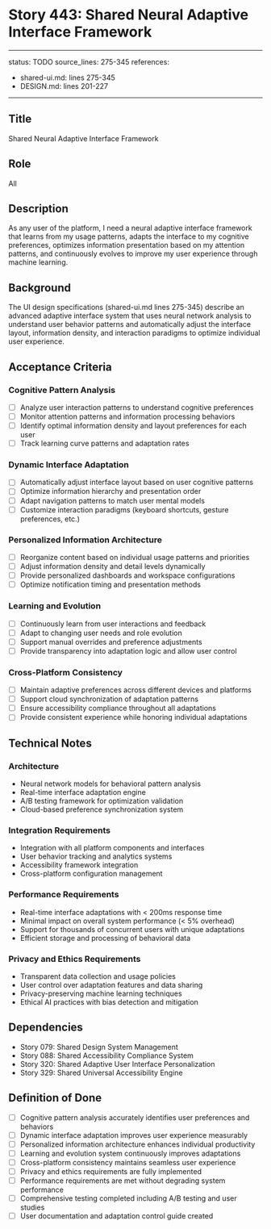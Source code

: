 # Story 443: Shared Neural Adaptive Interface Framework

---
status: TODO
source_lines: 275-345
references:
  - shared-ui.md: lines 275-345
  - DESIGN.md: lines 201-227
---

## Title
Shared Neural Adaptive Interface Framework

## Role
All

## Description
As any user of the platform, I need a neural adaptive interface framework that learns from my usage patterns, adapts the interface to my cognitive preferences, optimizes information presentation based on my attention patterns, and continuously evolves to improve my user experience through machine learning.

## Background
The UI design specifications (shared-ui.md lines 275-345) describe an advanced adaptive interface system that uses neural network analysis to understand user behavior patterns and automatically adjust the interface layout, information density, and interaction paradigms to optimize individual user experience.

## Acceptance Criteria

### Cognitive Pattern Analysis
- [ ] Analyze user interaction patterns to understand cognitive preferences
- [ ] Monitor attention patterns and information processing behaviors
- [ ] Identify optimal information density and layout preferences for each user
- [ ] Track learning curve patterns and adaptation rates

### Dynamic Interface Adaptation
- [ ] Automatically adjust interface layout based on user cognitive patterns
- [ ] Optimize information hierarchy and presentation order
- [ ] Adapt navigation patterns to match user mental models
- [ ] Customize interaction paradigms (keyboard shortcuts, gesture preferences, etc.)

### Personalized Information Architecture
- [ ] Reorganize content based on individual usage patterns and priorities
- [ ] Adjust information density and detail levels dynamically
- [ ] Provide personalized dashboards and workspace configurations
- [ ] Optimize notification timing and presentation methods

### Learning and Evolution
- [ ] Continuously learn from user interactions and feedback
- [ ] Adapt to changing user needs and role evolution
- [ ] Support manual overrides and preference adjustments
- [ ] Provide transparency into adaptation logic and allow user control

### Cross-Platform Consistency
- [ ] Maintain adaptive preferences across different devices and platforms
- [ ] Support cloud synchronization of adaptation patterns
- [ ] Ensure accessibility compliance throughout all adaptations
- [ ] Provide consistent experience while honoring individual adaptations

## Technical Notes

### Architecture
- Neural network models for behavioral pattern analysis
- Real-time interface adaptation engine
- A/B testing framework for optimization validation
- Cloud-based preference synchronization system

### Integration Requirements
- Integration with all platform components and interfaces
- User behavior tracking and analytics systems
- Accessibility framework integration
- Cross-platform configuration management

### Performance Requirements
- Real-time interface adaptations with < 200ms response time
- Minimal impact on overall system performance (< 5% overhead)
- Support for thousands of concurrent users with unique adaptations
- Efficient storage and processing of behavioral data

### Privacy and Ethics Requirements
- Transparent data collection and usage policies
- User control over adaptation features and data sharing
- Privacy-preserving machine learning techniques
- Ethical AI practices with bias detection and mitigation

## Dependencies
- Story 079: Shared Design System Management
- Story 088: Shared Accessibility Compliance System
- Story 320: Shared Adaptive User Interface Personalization
- Story 329: Shared Universal Accessibility Engine

## Definition of Done
- [ ] Cognitive pattern analysis accurately identifies user preferences and behaviors
- [ ] Dynamic interface adaptation improves user experience measurably
- [ ] Personalized information architecture enhances individual productivity
- [ ] Learning and evolution system continuously improves adaptations
- [ ] Cross-platform consistency maintains seamless user experience
- [ ] Privacy and ethics requirements are fully implemented
- [ ] Performance requirements are met without degrading system performance
- [ ] Comprehensive testing completed including A/B testing and user studies
- [ ] User documentation and adaptation control guide created